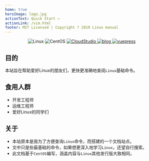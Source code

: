 ```yaml
---
home: true
heroImage: logo.jpg
actionText: Quick Start →
actionLink: /vim.html
footer: MIT Licensed | Copyright ? 2019 Linux manual
---
```

<p align="center">
  <img alt="Linux" src="https://img.shields.io/badge/Linux-CentOS-blue">
  <img alt="CentOS" src="https://img.shields.io/badge/CentOS-7.6-red">
  <a href="https://studio.dev.tencent.com/">
  <img alt="CloudStudio" src="https://img.shields.io/badge/IDE-Cloud%20Studio-green">
  </a>
  <a href="https://ucoding.me">
  <img alt="blog" src="https://img.shields.io/badge/blog-UCoding-orange">
  </a>
  <a href="https://vuepress.vuejs.org/">
  <img alt="vuepress" src="https://img.shields.io/badge/kit-vuepress-brightgreen">
  </a>
</p>

## 目的
本站旨在帮助爱好Linux的朋友们，更快更准确地查阅`Linux`基础命令。

## 食用人群
- 开发工程师
- 运维工程师
- 爱好Linux的同学们

## 关于
- 本站原本是我为了方便查询`Linux`命令，而搭建的一个文档站点。
- 文中只是些最基础的命令，如果想更深入地学习`Linux`，还望自行搜索。
- 此文档基于`CentOS`编写，涵盖内容与`Linux`其他发行版大致相同。